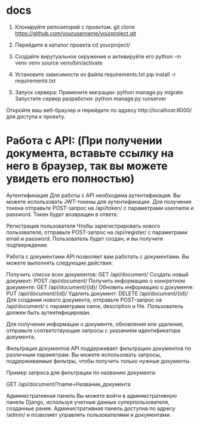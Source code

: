 # docs

1. Клонируйте репозиторий с проектом.
   git clone https://github.com/yourusername/yourproject.git

2. Перейдите в каталог проекта
   cd yourproject/

3. Создайте вирутуальное окружение и активируйте его
python -m venv venv
source venv/bin/activate  

4. Установите зависимости из файла requirements.txt
  pip install -r requirements.txt

5. Запуск сервера:
   Примените миграции:
      python manage.py migrate
   Запустите сервер разработки:
     python manage.py runserver
   
Откройте ваш веб-браузер и перейдите по адресу http://localhost:8000/ для доступа к проекту.


# Работа с API: (При получении документа, вставьте ссылку на него в браузер, так вы можете увидеть его полностью)

Аутентификация
Для работы с API необходима аутентификация. Вы можете использовать JWT-токены для аутентификации. Для получения токена отправьте POST-запрос на /api/token/ с параметрами username и password. Токен будет возвращен в ответе.

Регистрация пользователя
Чтобы зарегистрировать нового пользователя, отправьте POST-запрос на /api/register/ с параметрами email и password. Пользователь будет создан, и вы получите подтверждение.

Работа с документами
API позволяет вам работать с документами. Вы можете выполнять следующие действия:

Получить список всех документов: GET /api/document/
Создать новый документ: POST /api/document/
Получить информацию о конкретном документе: GET /api/document/{id}/
Обновить информацию о документе: PUT /api/document/{id}/
Удалить документ: DELETE /api/document/{id}/
Для создания нового документа, отправьте POST-запрос на /api/document/ с параметрами name, description и file. Пользователь должен быть аутентифицирован.

Для получения информации о документе, обновления или удаления, отправьте соответствующие запросы с указанием идентификатора документа.

Фильтрация документов
API поддерживает фильтрацию документов по различным параметрам. Вы можете использовать запросы, поддерживаемые фильтры, чтобы получить только нужные документы.

Пример запроса для фильтрации по названию документа:

GET /api/document/?name=Название_документа

Административная панель
Вы можете войти в административную панель Django, используя учетные данные суперпользователя, созданные ранее. Административная панель доступна по адресу /admin/ и позволяет управлять пользователями и документами.






